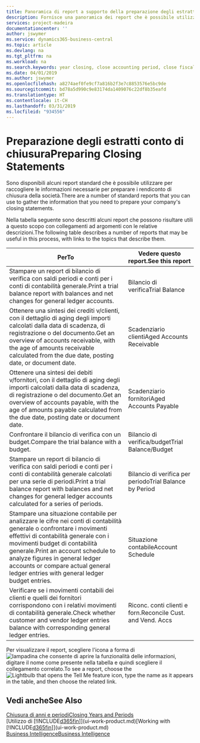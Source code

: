 ```yaml
---
title: Panoramica di report a supporto della preparazione degli estratti conto di chiusura | Documenti Microsoft
description: Fornisce una panoramica dei report che è possibile utilizzare per raccogliere le informazioni e preparare gli estratti conto di chiusura della società alla chiusura dell'anno fiscale.
services: project-madeira
documentationcenter: ''
author: jswymer
ms.service: dynamics365-business-central
ms.topic: article
ms.devlang: na
ms.tgt_pltfrm: na
ms.workload: na
ms.search.keywords: year closing, close accounting period, close fiscal year, aging, creditor payments, vendor payments, assets, liabilities, equity, analysis, reporting, financial report, business intelligence, BI, Power Bi, KPI
ms.date: 04/01/2019
ms.author: jswymer
ms.openlocfilehash: a8274aef0fe9cf7a816b2f3e7c8853576e5bc9de
ms.sourcegitcommit: bd78a5d990c9e83174da1409076c22df8b35eafd
ms.translationtype: HT
ms.contentlocale: it-CH
ms.lasthandoff: 03/31/2019
ms.locfileid: "934556"
---
```

# <a name="preparing-closing-statements"></a><span data-ttu-id="5739f-103">Preparazione degli estratti conto di chiusura</span><span class="sxs-lookup"><span data-stu-id="5739f-103">Preparing Closing Statements</span></span>
<span data-ttu-id="5739f-104">Sono disponibili alcuni report standard che è possibile utilizzare per raccogliere le informazioni necessarie per preparare i rendiconto di chiusura della società.</span><span class="sxs-lookup"><span data-stu-id="5739f-104">There are a number of standard reports that you can use to gather the information that you need to prepare your company's closing statements.</span></span>

<span data-ttu-id="5739f-105">Nella tabella seguente sono descritti alcuni report che possono risultare utili a questo scopo con collegamenti ad argomenti con le relative descrizioni.</span><span class="sxs-lookup"><span data-stu-id="5739f-105">The following table describes a number of reports that may be useful in this process, with links to the topics that describe them.</span></span>

| <span data-ttu-id="5739f-106">Per</span><span class="sxs-lookup"><span data-stu-id="5739f-106">To</span></span> | <span data-ttu-id="5739f-107">Vedere questo report.</span><span class="sxs-lookup"><span data-stu-id="5739f-107">See this report</span></span> |
| --- | --- |
| <span data-ttu-id="5739f-108">Stampare un report di bilancio di verifica con saldi periodi e conti per i conti di contabilità generale.</span><span class="sxs-lookup"><span data-stu-id="5739f-108">Print a trial balance report with balances and net changes for general ledger accounts.</span></span> |<span data-ttu-id="5739f-109">Bilancio di verifica</span><span class="sxs-lookup"><span data-stu-id="5739f-109">Trial Balance</span></span> |
| <span data-ttu-id="5739f-110">Ottenere una sintesi dei crediti v/clienti, con il dettaglio di aging degli importi calcolati dalla data di scadenza, di registrazione o del documento.</span><span class="sxs-lookup"><span data-stu-id="5739f-110">Get an overview of accounts receivable, with the age of amounts receivable calculated from the due date, posting date, or document date.</span></span> |<span data-ttu-id="5739f-111">Scadenziario clienti</span><span class="sxs-lookup"><span data-stu-id="5739f-111">Aged Accounts Receivable</span></span> |
| <span data-ttu-id="5739f-112">Ottenere una sintesi dei debiti v/fornitori, con il dettaglio di aging degli importi calcolati dalla data di scadenza, di registrazione o del documento.</span><span class="sxs-lookup"><span data-stu-id="5739f-112">Get an overview of accounts payable, with the age of amounts payable calculated from the due date, posting date or document date.</span></span> |<span data-ttu-id="5739f-113">Scadenziario fornitori</span><span class="sxs-lookup"><span data-stu-id="5739f-113">Aged Accounts Payable</span></span> |
| <span data-ttu-id="5739f-114">Confrontare il bilancio di verifica con un budget.</span><span class="sxs-lookup"><span data-stu-id="5739f-114">Compare the trial balance with a budget.</span></span> |<span data-ttu-id="5739f-115">Bilancio di verifica/budget</span><span class="sxs-lookup"><span data-stu-id="5739f-115">Trial Balance/Budget</span></span> |
| <span data-ttu-id="5739f-116">Stampare un report di bilancio di verifica con saldi periodi e conti per i conti di contabilità generale calcolati per una serie di periodi.</span><span class="sxs-lookup"><span data-stu-id="5739f-116">Print a trial balance report with balances and net changes for general ledger accounts calculated for a series of periods.</span></span> |<span data-ttu-id="5739f-117">Bilancio di verifica per periodo</span><span class="sxs-lookup"><span data-stu-id="5739f-117">Trial Balance by Period</span></span> |
| <span data-ttu-id="5739f-118">Stampare una situazione contabile per analizzare le cifre nei conti di contabilità generale o confrontare i movimenti effettivi di contabilità generale con i movimenti budget di contabilità generale.</span><span class="sxs-lookup"><span data-stu-id="5739f-118">Print an account schedule to analyze figures in general ledger accounts or compare actual general ledger entries with general ledger budget entries.</span></span> |<span data-ttu-id="5739f-119">Situazione contabile</span><span class="sxs-lookup"><span data-stu-id="5739f-119">Account Schedule</span></span> |
| <span data-ttu-id="5739f-120">Verificare se i movimenti contabili dei clienti e quelli dei fornitori corrispondono con i relativi movimenti di contabilità generale.</span><span class="sxs-lookup"><span data-stu-id="5739f-120">Check whether customer and vendor ledger entries balance with corresponding general ledger entries.</span></span> |<span data-ttu-id="5739f-121">Riconc. conti clienti e forn.</span><span class="sxs-lookup"><span data-stu-id="5739f-121">Reconcile Cust. and Vend. Accs</span></span> |

<span data-ttu-id="5739f-122">Per visualizzare il report, scegliere l'icona a forma di ![lampadina che consente di aprire la funzionalità delle informazioni](media/ui-search/search_small.png "Informazioni sull'operazione che si desidera eseguire"), digitare il nome come presente nella tabella e quindi scegliere il collegamento correlato.</span><span class="sxs-lookup"><span data-stu-id="5739f-122">To see a report, choose the ![Lightbulb that opens the Tell Me feature](media/ui-search/search_small.png "Tell me what you want to do") icon, type the name as it appears in the table, and then choose the related link.</span></span>

## <a name="see-also"></a><span data-ttu-id="5739f-123">Vedi anche</span><span class="sxs-lookup"><span data-stu-id="5739f-123">See Also</span></span>
[<span data-ttu-id="5739f-124">Chiusura di anni e periodi</span><span class="sxs-lookup"><span data-stu-id="5739f-124">Closing Years and Periods</span></span>](year-close-years-periods.md)  
<span data-ttu-id="5739f-125">[Utilizzo di [!INCLUDE[d365fin](includes/d365fin_md.md)]](ui-work-product.md)</span><span class="sxs-lookup"><span data-stu-id="5739f-125">[Working with [!INCLUDE[d365fin](includes/d365fin_md.md)]](ui-work-product.md)</span></span>  
[<span data-ttu-id="5739f-126">Business Intelligence</span><span class="sxs-lookup"><span data-stu-id="5739f-126">Business Intelligence</span></span>](bi.md)
